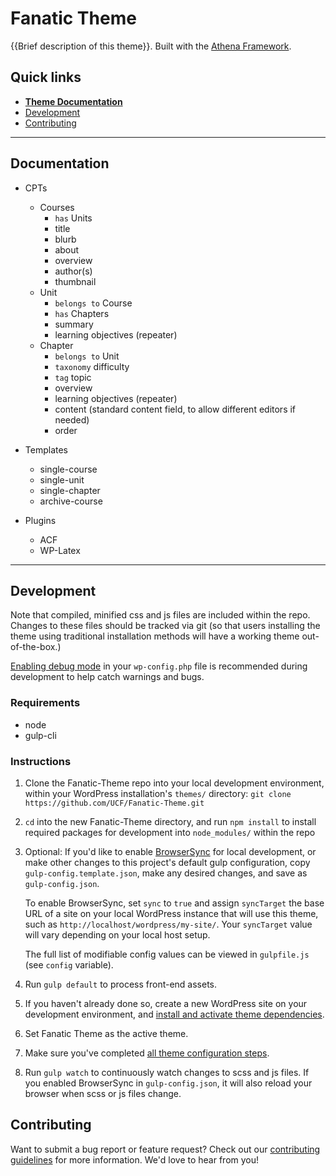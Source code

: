 # Fanatic Theme

{{Brief description of this theme}}.  Built with the [Athena Framework](https://ucf.github.io/Athena-Framework/).

## Quick links

* [**Theme Documentation**](https://github.com/UCF/Fanatic-Theme/wiki)
* [Development](#development)
* [Contributing](#contributing)

-----

## Documentation

* CPTs
    * Courses
        * `has` Units
        * title
        * blurb
        * about
        * overview
        * author(s)
        * thumbnail
    * Unit
        * `belongs to` Course
        * `has` Chapters
        * summary
        * learning objectives (repeater)
    * Chapter
        * `belongs to` Unit
        * `taxonomy` difficulty
        * `tag` topic
        * overview
        * learning objectives (repeater)
        * content (standard content field, to allow different editors if needed)
        * order

* Templates
    * single-course
    * single-unit
    * single-chapter
    * archive-course
* Plugins
    * ACF
    * WP-Latex


-----

## Development

Note that compiled, minified css and js files are included within the repo.  Changes to these files should be tracked via git (so that users installing the theme using traditional installation methods will have a working theme out-of-the-box.)

[Enabling debug mode](https://codex.wordpress.org/Debugging_in_WordPress) in your `wp-config.php` file is recommended during development to help catch warnings and bugs.

### Requirements
* node
* gulp-cli

### Instructions
1. Clone the Fanatic-Theme repo into your local development environment, within your WordPress installation's `themes/` directory: `git clone https://github.com/UCF/Fanatic-Theme.git`
2. `cd` into the new Fanatic-Theme directory, and run `npm install` to install required packages for development into `node_modules/` within the repo
3. Optional: If you'd like to enable [BrowserSync](https://browsersync.io) for local development, or make other changes to this project's default gulp configuration, copy `gulp-config.template.json`, make any desired changes, and save as `gulp-config.json`.

    To enable BrowserSync, set `sync` to `true` and assign `syncTarget` the base URL of a site on your local WordPress instance that will use this theme, such as `http://localhost/wordpress/my-site/`.  Your `syncTarget` value will vary depending on your local host setup.

    The full list of modifiable config values can be viewed in `gulpfile.js` (see `config` variable).
3. Run `gulp default` to process front-end assets.
4. If you haven't already done so, create a new WordPress site on your development environment, and [install and activate theme dependencies](https://github.com/UCF/Fanatic-Theme/wiki/Installation#installation-requirements).
5. Set Fanatic Theme as the active theme.
6. Make sure you've completed [all theme configuration steps](https://github.com/UCF/Fanatic-Theme/wiki/Installation#theme-configuration).
7. Run `gulp watch` to continuously watch changes to scss and js files.  If you enabled BrowserSync in `gulp-config.json`, it will also reload your browser when scss or js files change.


## Contributing

Want to submit a bug report or feature request?  Check out our [contributing guidelines](https://github.com/UCF/Fanatic-Theme/blob/master/CONTRIBUTING.md) for more information.  We'd love to hear from you!
